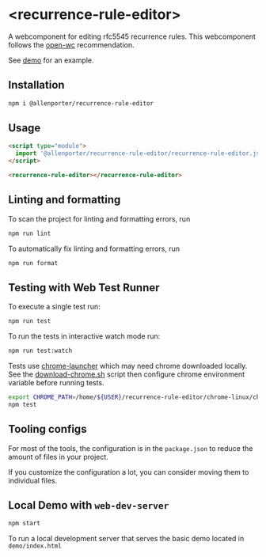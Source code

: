 # \<recurrence-rule-editor>

A webcomponent for editing rfc5545 recurrence rules. This webcomponent follows the
[open-wc](https://github.com/open-wc/open-wc) recommendation. 

See [demo](https://allenporter.github.io/recurrence-rule-editor/) for an example.

## Installation

```bash
npm i @allenporter/recurrence-rule-editor
```

## Usage

```html
<script type="module">
  import '@allenporter/recurrence-rule-editor/recurrence-rule-editor.js';
</script>

<recurrence-rule-editor></recurrence-rule-editor>
```

## Linting and formatting

To scan the project for linting and formatting errors, run

```bash
npm run lint
```

To automatically fix linting and formatting errors, run

```bash
npm run format
```

## Testing with Web Test Runner

To execute a single test run:

```bash
npm run test
```

To run the tests in interactive watch mode run:

```bash
npm run test:watch
```

Tests use [chrome-launcher](https://github.com/GoogleChrome/chrome-launcher) which may need chrome downloaded locally. See the [download-chrome.sh](https://github.com/GoogleChrome/chrome-launcher/blob/main/scripts/download-chrome.sh) script then configure chrome environment variable before running tests.

```bash
export CHROME_PATH=/home/${USER}/recurrence-rule-editor/chrome-linux/chrome
npm test
```


## Tooling configs

For most of the tools, the configuration is in the `package.json` to reduce the amount of files in your project.

If you customize the configuration a lot, you can consider moving them to individual files.

## Local Demo with `web-dev-server`

```bash
npm start
```

To run a local development server that serves the basic demo located in `demo/index.html`
